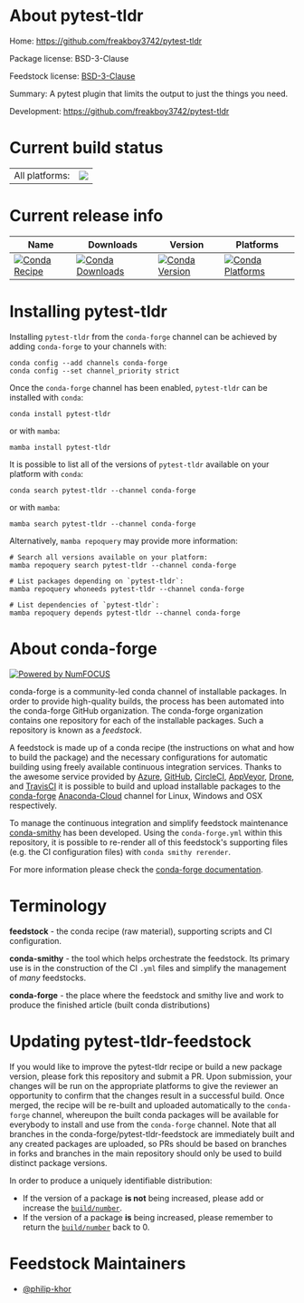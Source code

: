 About pytest-tldr
=================

Home: https://github.com/freakboy3742/pytest-tldr

Package license: BSD-3-Clause

Feedstock license: [BSD-3-Clause](https://github.com/conda-forge/pytest-tldr-feedstock/blob/main/LICENSE.txt)

Summary: A pytest plugin that limits the output to just the things you need.

Development: https://github.com/freakboy3742/pytest-tldr

Current build status
====================


<table><tr><td>All platforms:</td>
    <td>
      <a href="https://dev.azure.com/conda-forge/feedstock-builds/_build/latest?definitionId=9242&branchName=main">
        <img src="https://dev.azure.com/conda-forge/feedstock-builds/_apis/build/status/pytest-tldr-feedstock?branchName=main">
      </a>
    </td>
  </tr>
</table>

Current release info
====================

| Name | Downloads | Version | Platforms |
| --- | --- | --- | --- |
| [![Conda Recipe](https://img.shields.io/badge/recipe-pytest--tldr-green.svg)](https://anaconda.org/conda-forge/pytest-tldr) | [![Conda Downloads](https://img.shields.io/conda/dn/conda-forge/pytest-tldr.svg)](https://anaconda.org/conda-forge/pytest-tldr) | [![Conda Version](https://img.shields.io/conda/vn/conda-forge/pytest-tldr.svg)](https://anaconda.org/conda-forge/pytest-tldr) | [![Conda Platforms](https://img.shields.io/conda/pn/conda-forge/pytest-tldr.svg)](https://anaconda.org/conda-forge/pytest-tldr) |

Installing pytest-tldr
======================

Installing `pytest-tldr` from the `conda-forge` channel can be achieved by adding `conda-forge` to your channels with:

```
conda config --add channels conda-forge
conda config --set channel_priority strict
```

Once the `conda-forge` channel has been enabled, `pytest-tldr` can be installed with `conda`:

```
conda install pytest-tldr
```

or with `mamba`:

```
mamba install pytest-tldr
```

It is possible to list all of the versions of `pytest-tldr` available on your platform with `conda`:

```
conda search pytest-tldr --channel conda-forge
```

or with `mamba`:

```
mamba search pytest-tldr --channel conda-forge
```

Alternatively, `mamba repoquery` may provide more information:

```
# Search all versions available on your platform:
mamba repoquery search pytest-tldr --channel conda-forge

# List packages depending on `pytest-tldr`:
mamba repoquery whoneeds pytest-tldr --channel conda-forge

# List dependencies of `pytest-tldr`:
mamba repoquery depends pytest-tldr --channel conda-forge
```


About conda-forge
=================

[![Powered by
NumFOCUS](https://img.shields.io/badge/powered%20by-NumFOCUS-orange.svg?style=flat&colorA=E1523D&colorB=007D8A)](https://numfocus.org)

conda-forge is a community-led conda channel of installable packages.
In order to provide high-quality builds, the process has been automated into the
conda-forge GitHub organization. The conda-forge organization contains one repository
for each of the installable packages. Such a repository is known as a *feedstock*.

A feedstock is made up of a conda recipe (the instructions on what and how to build
the package) and the necessary configurations for automatic building using freely
available continuous integration services. Thanks to the awesome service provided by
[Azure](https://azure.microsoft.com/en-us/services/devops/), [GitHub](https://github.com/),
[CircleCI](https://circleci.com/), [AppVeyor](https://www.appveyor.com/),
[Drone](https://cloud.drone.io/welcome), and [TravisCI](https://travis-ci.com/)
it is possible to build and upload installable packages to the
[conda-forge](https://anaconda.org/conda-forge) [Anaconda-Cloud](https://anaconda.org/)
channel for Linux, Windows and OSX respectively.

To manage the continuous integration and simplify feedstock maintenance
[conda-smithy](https://github.com/conda-forge/conda-smithy) has been developed.
Using the ``conda-forge.yml`` within this repository, it is possible to re-render all of
this feedstock's supporting files (e.g. the CI configuration files) with ``conda smithy rerender``.

For more information please check the [conda-forge documentation](https://conda-forge.org/docs/).

Terminology
===========

**feedstock** - the conda recipe (raw material), supporting scripts and CI configuration.

**conda-smithy** - the tool which helps orchestrate the feedstock.
                   Its primary use is in the construction of the CI ``.yml`` files
                   and simplify the management of *many* feedstocks.

**conda-forge** - the place where the feedstock and smithy live and work to
                  produce the finished article (built conda distributions)


Updating pytest-tldr-feedstock
==============================

If you would like to improve the pytest-tldr recipe or build a new
package version, please fork this repository and submit a PR. Upon submission,
your changes will be run on the appropriate platforms to give the reviewer an
opportunity to confirm that the changes result in a successful build. Once
merged, the recipe will be re-built and uploaded automatically to the
`conda-forge` channel, whereupon the built conda packages will be available for
everybody to install and use from the `conda-forge` channel.
Note that all branches in the conda-forge/pytest-tldr-feedstock are
immediately built and any created packages are uploaded, so PRs should be based
on branches in forks and branches in the main repository should only be used to
build distinct package versions.

In order to produce a uniquely identifiable distribution:
 * If the version of a package **is not** being increased, please add or increase
   the [``build/number``](https://docs.conda.io/projects/conda-build/en/latest/resources/define-metadata.html#build-number-and-string).
 * If the version of a package **is** being increased, please remember to return
   the [``build/number``](https://docs.conda.io/projects/conda-build/en/latest/resources/define-metadata.html#build-number-and-string)
   back to 0.

Feedstock Maintainers
=====================

* [@philip-khor](https://github.com/philip-khor/)

